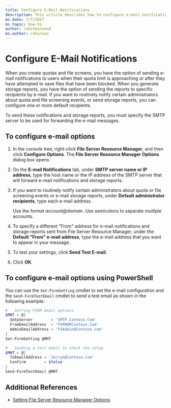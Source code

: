 ```yaml
---
title: Configure E-Mail Notifications
description: This article describes how to configure e-mail notifications
ms.date: 7/7/2017
ms.topic: how-to
author: robinharwood
ms.author: roharwoo
---
```

# Configure E-Mail Notifications

When you create quotas and file screens, you have the option of sending e-mail notifications to users when their quota limit is approaching or after they have attempted to save files that have been blocked. When you generate storage reports, you have the option of sending the reports to specific recipients by e-mail. If you want to routinely notify certain administrators about quota and file screening events, or send storage reports, you can configure one or more default recipients.

To send these notifications and storage reports, you must specify the SMTP server to be used for forwarding the e-mail messages.

## To configure e-mail options

1. In the console tree, right-click **File Server Resource Manager**, and then click **Configure Options**. The **File Server Resource Manager Options** dialog box opens.

2. On the **E-mail Notifications** tab, under **SMTP server name or IP address**, type the host name or the IP address of the SMTP server that will forward e-mail notifications and storage reports.

3. If you want to routinely notify certain administrators about quota or file screening events or e-mail storage reports, under **Default administrator recipients**, type each e-mail address.

   Use the format <em>account@domain</em>. Use semicolons to separate multiple accounts.

4. To specify a different "From" address for e-mail notifications and storage reports sent from File Server Resource Manager, under the **Default "From" e-mail address**, type the e-mail address that you want to appear in your message.

5. To test your settings, click **Send Test E-mail**.

6. Click **OK**.

## To configure e-mail options using PowerShell

You can use the `Set-FsrmSetting` cmdlet to set the e-mail configuration and the `Send-FsrmTestEmail` cmdlet to send a test email as shown in the following example:

```powershell
#   Setting FSRM email options
$MHT = @{
  SmtpServer        = 'SMTP.Contoso.Com'  
  FromEmailAddress  = 'FSRM@RContoso.Com'
  AdminEmailAddress = 'FSAdmin@Contoso.com'
}
Set-FsrmSetting @MHT

#   Sending a test email to check the setup
$MHT = @{
  ToEmailAddress = 'JerryG@Contoso.Com'
  Confirm        = $false
}
Send-FsrmTestEmail @MHT
```

## Additional References

-   [Setting File Server Resource Manager Options](setting-file-server-resource-manager-options.md)

